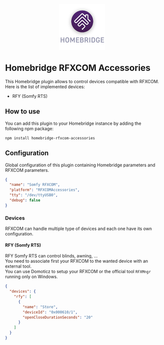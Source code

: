 <p align="center">
    <img src="https://github.com/homebridge/branding/raw/master/logos/homebridge-wordmark-logo-vertical.png" width="150">
</p>

# Homebridge RFXCOM Accessories

This Homebridge plugin allows to control devices compatible with RFXCOM.\
Here is the list of implemented devices:

- RFY (Somfy RTS)

## How to use

You can add this plugin to your Homebridge instance by adding the following npm package:

```
npm install homebridge-rfxcom-accessories
```

## Configuration

Global configuration of this plugin containing Homebridge parameters and RFXCOM parameters.

```json
{
  "name": "Somfy RFXCOM",
  "platform": "RFXCOMAccessories",
  "tty": "/dev/ttyUSB0",
  "debug": false
}
```

### Devices

RFXCOM can handle multiple type of devices and each one have its own configuration.

#### RFY (Somfy RTS)

RFY Somfy RTS can control blinds, awning, ...\
You need to associate first your RFXCOM to the wanted device with an external tool.\
You can use Domoticz to setup your RFXCOM or the official tool `RFXMngr` running only on Windows.

```json
{
  "devices": {
    "rfy": [
      {
        "name": "Store",
        "deviceId": "0x000610/1",
        "openCloseDurationSeconds": "20"
      }
    ]
  }
}
```
